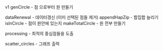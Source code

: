 v1
genCircle - 점 으로부터 원 만들기

dataRenewal - 데이터갱신 (이미 선택된 점들 제거)
appendHapZip - 합집합 늘리기
isInCircle - 점이 원안에 있는지
makeTotalCircle - 원 전부 만들기

processing - 최적의 중심점들을 도출

scatter_circles - 그래프 출력
